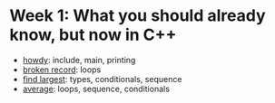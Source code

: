 # Week 1: What you should already know, but now in C++
* [howdy](howdy): include, main, printing
* [broken record](broken_record): loops
* [find largest](find_largest): types, conditionals, sequence
* [average](average): loops, sequence, conditionals

